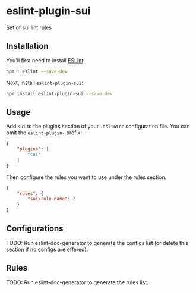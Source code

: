 # eslint-plugin-sui

Set of sui lint rules

## Installation

You'll first need to install [ESLint](https://eslint.org/):

```sh
npm i eslint --save-dev
```

Next, install `eslint-plugin-sui`:

```sh
npm install eslint-plugin-sui --save-dev
```

## Usage

Add `sui` to the plugins section of your `.eslintrc` configuration file. You can omit the `eslint-plugin-` prefix:

```json
{
    "plugins": [
        "sui"
    ]
}
```


Then configure the rules you want to use under the rules section.

```json
{
    "rules": {
        "sui/rule-name": 2
    }
}
```



## Configurations

<!-- begin auto-generated configs list -->
TODO: Run eslint-doc-generator to generate the configs list (or delete this section if no configs are offered).
<!-- end auto-generated configs list -->



## Rules

<!-- begin auto-generated rules list -->
TODO: Run eslint-doc-generator to generate the rules list.
<!-- end auto-generated rules list -->


